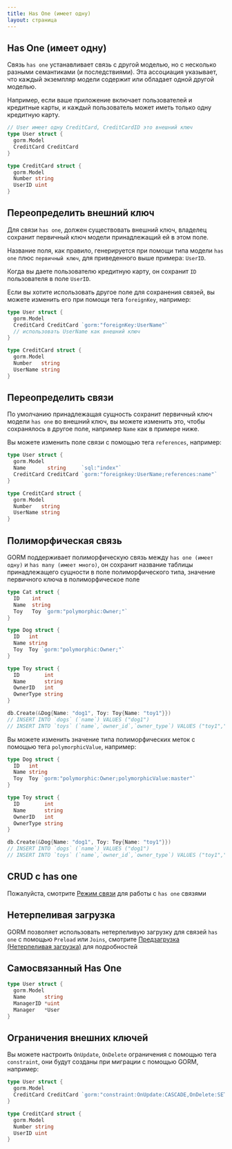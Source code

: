 ```yaml
---
title: Has One (имеет одну)
layout: страница
---
```


## Has One (имеет одну)

Связь `has one` устанавливает связь с другой моделью, но с несколько разными семантиками (и последствиями). Эта ассоциация указывает, что каждый экземпляр модели содержит или обладает одной другой моделью.

Например, если ваше приложение включает пользователей и кредитные карты, и каждый пользователь может иметь только одну кредитную карту.

```go
// User имеет одну CreditCard, CreditCardID это внешний ключ
type User struct {
  gorm.Model
  CreditCard CreditCard
}

type CreditCard struct {
  gorm.Model
  Number string
  UserID uint
}
```

## Переопределить внешний ключ

Для связи `has one`, должен существовать внешний ключ, владелец сохранит первичный ключ модели принадлежащий ей в этом поле.

Название поля, как правило, генерируется при помощи типа модели `has one` плюс `первичный ключ`, для приведенного выше примера: `UserID`.

Когда вы даете пользователю кредитную карту, он сохранит `ID` пользователя в поле `UserID`.

Если вы хотите использовать другое поле для сохранения связей, вы можете изменить его при помощи тега `foreignKey`, например:

```go
type User struct {
  gorm.Model
  CreditCard CreditCard `gorm:"foreignKey:UserName"`
  // использовать UserName как внешний ключ
}

type CreditCard struct {
  gorm.Model
  Number   string
  UserName string
}
```

## Переопределить связи

По умолчанию принадлежащая сущность сохранит первичный ключ модели `has one` во внешний ключ, вы можете изменить это, чтобы сохранялось в другое поле, например `Name` как в примере ниже.

Вы можете изменить поле связи с помощью тега `references`, например:

```go
type User struct {
  gorm.Model
  Name       string     `sql:"index"`
  CreditCard CreditCard `gorm:"foreignkey:UserName;references:name"`
}

type CreditCard struct {
  gorm.Model
  Number   string
  UserName string
}
```

## Полиморфическая связь

GORM поддерживает полиморфическую связь между `has one (имеет одну)` и `has many (имеет много)`, он сохранит название таблицы принадлежащего сущности в поле полиморфического типа, значение первичного ключа в полиморфическое поле

```go
type Cat struct {
  ID    int
  Name  string
  Toy   Toy `gorm:"polymorphic:Owner;"`
}

type Dog struct {
  ID   int
  Name string
  Toy  Toy `gorm:"polymorphic:Owner;"`
}

type Toy struct {
  ID        int
  Name      string
  OwnerID   int
  OwnerType string
}

db.Create(&Dog{Name: "dog1", Toy: Toy{Name: "toy1"}})
// INSERT INTO `dogs` (`name`) VALUES ("dog1")
// INSERT INTO `toys` (`name`,`owner_id`,`owner_type`) VALUES ("toy1","1","dogs")
```

Вы можете изменить значение типа полиморфических меток с помощью тега `polymorphicValue`, например:

```go
type Dog struct {
  ID   int
  Name string
  Toy  Toy `gorm:"polymorphic:Owner;polymorphicValue:master"`
}

type Toy struct {
  ID        int
  Name      string
  OwnerID   int
  OwnerType string
}

db.Create(&Dog{Name: "dog1", Toy: Toy{Name: "toy1"}})
// INSERT INTO `dogs` (`name`) VALUES ("dog1")
// INSERT INTO `toys` (`name`,`owner_id`,`owner_type`) VALUES ("toy1","1","master")
```

## CRUD с has one

Пожалуйста, смотрите [Режим связи](associations.html#Association-Mode) для работы с `has one` связями

## Нетерпеливая загрузка

GORM позволяет использовать нетерпеливую загрузку для связей `has one` с помощью `Preload` или `Joins`, смотрите [Предзагрузка (Нетерпеливая загрузка)](preload.html) для подробностей

## Самосвязанный Has One

```go
type User struct {
  gorm.Model
  Name      string
  ManagerID *uint
  Manager   *User
}
```

## Ограничения внешних ключей

Вы можете настроить `OnUpdate`, `OnDelete` ограничения с помощью тега `constraint`, они будут созданы при миграции с помощью GORM, например:

```go
type User struct {
  gorm.Model
  CreditCard CreditCard `gorm:"constraint:OnUpdate:CASCADE,OnDelete:SET NULL;"`
}

type CreditCard struct {
  gorm.Model
  Number string
  UserID uint
}
```
